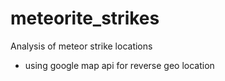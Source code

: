 # meteorite_strikes
Analysis of meteor strike locations
- using google map api for reverse geo location
